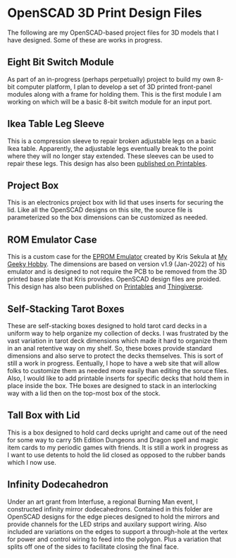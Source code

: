 # OpenSCAD 3D Print Design Files

The following are my OpenSCAD-based project files for 3D models that I have
designed. Some of these are works in progress.

## Eight Bit Switch Module

As part of an in-progress (perhaps perpetually) project to build my own 8-bit
computer platform, I plan to develop a set of 3D printed front-panel modules
along with a frame for holding them.  This is the first module I am working on
which will be a basic 8-bit switch module for an input port.

## Ikea Table Leg Sleeve

This is a compression sleeve to repair broken adjustable legs on a basic Ikea
table. Apparently, the adjustable legs eventually break to the point where they
will no longer stay extended.  These sleeves can be used to repair these legs.
This design has also been [published on Printables](https://www.printables.com/model/297085-ikea-table-adjustable-leg-repair-sleeve).

## Project Box

This is an electronics project box with lid that uses inserts for securing
the lid.  Like all the OpenSCAD designs on this site, the source file is
parameterized so the box dimensions can be customized as needed.

## ROM Emulator Case

This is a custom case for the [EPROM Emulator](https://mygeekyhobby.com/2020/07/05/eprom-emulator/)
created by Kris Sekula at [My Geeky Hobby](https://mygeekyhobby.com/about/).
The dimensions are based on version v1.9 (Jan-2022) of his emulator and is
designed to not require the PCB to be removed from the 3D printed base plate
that Kris provides. OpenSCAD design files
are proided. This design has also been published on [Printables](https://www.printables.com/model/379508-eprom-emulator-case) and [Thingiverse](https://www.thingiverse.com/thing:5810817).

## Self-Stacking Tarot Boxes

These are self-stacking boxes designed to hold tarot card decks in a uniform
way to help organize my collection of decks.  I was frustrated by the vast
variation in tarot deck dimensions which made it hard to organize them in an
anal retentive way on my shelf. So, these boxes provide standard dimensions and
also serve to protect the decks themselves.  This is sort of still a work in 
progress.  Eentually, I hope to have a web site that will allow folks to
customize them as needed more easily than editing the soruce files. Also, I
would like to add printable inserts for specific decks that hold them in 
place inside the box.  THe boxes are designed to stack in an interlocking way
with a lid then on the top-most box of the stock.

## Tall Box with Lid

This is a box designed to hold card decks upright and came out of the need
for some way to carry 5th Edition Dungeons and Dragon spell and magic item
cards to my periodic games with friends. It is still a work in progress as
I want to use detents to hold the lid closed as opposed to the rubber bands
which I now use.

## Infinity Dodecahedron

Under an art grant from Interfuse, a regional Burning Man event, I 
constructed infinity mirror dodecahedrons. Contained in this folder are 
OpenSCAD designs for the edge pieces designed to hold the mirrors and
provide channels for the LED strips and auxilary support wiring. Also
included are variations on the edges to support a through-hole at the 
vertex for power and control wiring to feed into the polygon. Plus a
variation that splits off one of the sides to facilitate closing the
final face.

